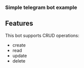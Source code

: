 <h3>Simple telegram bot example</h3>

## Features

This bot supports CRUD operations:

- create
- read
- update
- delete
